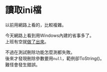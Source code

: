# 讀取ini檔

以前用網路上看的，比較複雜。
<!--more-->

今天網路上看到用Windows內建的省事多了。  
上班有空就[做了出來](https://github.com/github-lym/IniManager)。  


不過在測試刪除功能怎麼測都失敗。  
後來才發現刪除參數要用`null`，範例卻ToString()。   
難怪會發生錯誤。
